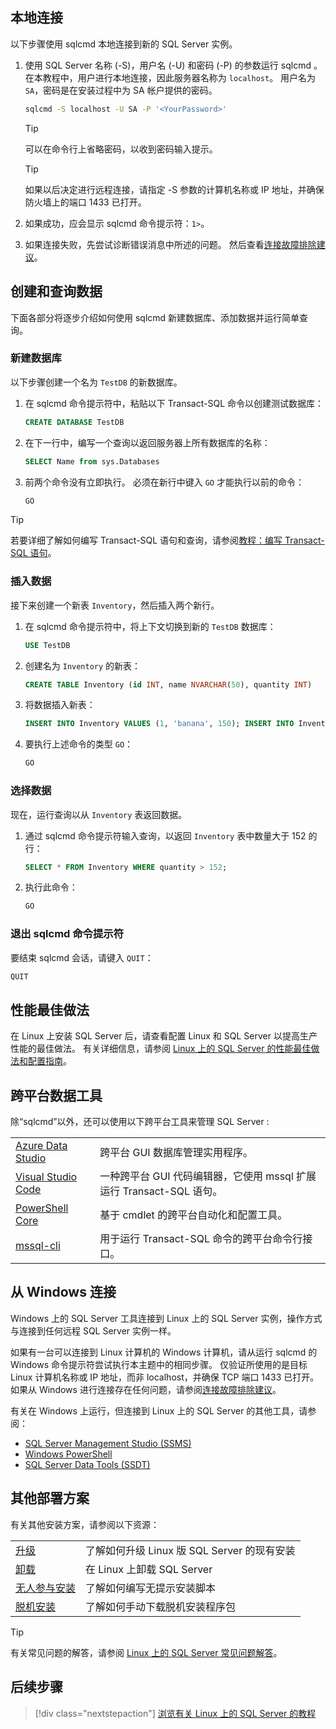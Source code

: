 ## <a name="connect-locally"></a>本地连接

以下步骤使用 sqlcmd  本地连接到新的 SQL Server 实例。

1. 使用 SQL Server 名称 (-S)，用户名 (-U) 和密码 (-P) 的参数运行 sqlcmd  。 在本教程中，用户进行本地连接，因此服务器名称为 `localhost`。 用户名为 `SA`，密码是在安装过程中为 SA 帐户提供的密码。

   ```bash
   sqlcmd -S localhost -U SA -P '<YourPassword>'
   ```

   > [!TIP]
   > 可以在命令行上省略密码，以收到密码输入提示。

   > [!TIP]
   > 如果以后决定进行远程连接，请指定 -S  参数的计算机名称或 IP 地址，并确保防火墙上的端口 1433 已打开。

1. 如果成功，应会显示 sqlcmd  命令提示符：`1>`。

1. 如果连接失败，先尝试诊断错误消息中所述的问题。 然后查看[连接故障排除建议](../linux/sql-server-linux-troubleshooting-guide.md#connection)。

## <a name="create-and-query-data"></a>创建和查询数据
下面各部分将逐步介绍如何使用 sqlcmd  新建数据库、添加数据并运行简单查询。

### <a name="create-a-new-database"></a>新建数据库

以下步骤创建一个名为 `TestDB` 的新数据库。

1. 在 sqlcmd  命令提示符中，粘贴以下 Transact-SQL 命令以创建测试数据库：

   ```sql
   CREATE DATABASE TestDB
   ```

1. 在下一行中，编写一个查询以返回服务器上所有数据库的名称：

   ```sql
   SELECT Name from sys.Databases
   ```

1. 前两个命令没有立即执行。 必须在新行中键入 `GO` 才能执行以前的命令：

   ```sql
   GO
   ```

> [!TIP]
> 若要详细了解如何编写 Transact-SQL 语句和查询，请参阅[教程：编写 Transact-SQL 语句](../t-sql/tutorial-writing-transact-sql-statements.md)。

### <a name="insert-data"></a>插入数据

接下来创建一个新表 `Inventory`，然后插入两个新行。

1. 在 sqlcmd  命令提示符中，将上下文切换到新的 `TestDB` 数据库：

   ```sql
   USE TestDB
   ```

1. 创建名为 `Inventory` 的新表：

   ```sql
   CREATE TABLE Inventory (id INT, name NVARCHAR(50), quantity INT)
   ```

1. 将数据插入新表：

   ```sql
   INSERT INTO Inventory VALUES (1, 'banana', 150); INSERT INTO Inventory VALUES (2, 'orange', 154);
   ```

1. 要执行上述命令的类型 `GO`：

   ```sql
   GO
   ```

### <a name="select-data"></a>选择数据

现在，运行查询以从 `Inventory` 表返回数据。

1. 通过 sqlcmd  命令提示符输入查询，以返回 `Inventory` 表中数量大于 152 的行：

   ```sql
   SELECT * FROM Inventory WHERE quantity > 152;
   ```

1. 执行此命令：

   ```sql
   GO
   ```

### <a name="exit-the-sqlcmd-command-prompt"></a>退出 sqlcmd 命令提示符

要结束 sqlcmd  会话，请键入 `QUIT`：

```sql
QUIT
```

## <a name="performance-best-practices"></a>性能最佳做法

在 Linux 上安装 SQL Server 后，请查看配置 Linux 和 SQL Server 以提高生产性能的最佳做法。 有关详细信息，请参阅 [Linux 上的 SQL Server 的性能最佳做法和配置指南](../linux/sql-server-linux-performance-best-practices.md)。

## <a name="cross-platform-data-tools"></a>跨平台数据工具

除“sqlcmd”以外，还可以使用以下跨平台工具来管理 SQL Server  :

|||
|---|---|
| [Azure Data Studio](../azure-data-studio/index.yml) | 跨平台 GUI 数据库管理实用程序。 |
| [Visual Studio Code](../linux/sql-server-linux-develop-use-vscode.md) | 一种跨平台 GUI 代码编辑器，它使用 mssql 扩展运行 Transact-SQL 语句。 |
| [PowerShell Core](../linux/sql-server-linux-manage-powershell-core.md) | 基于 cmdlet 的跨平台自动化和配置工具。 |
| [mssql-cli](https://github.com/dbcli/mssql-cli/tree/master/doc) | 用于运行 Transact-SQL 命令的跨平台命令行接口。 |

## <a name="connecting-from-windows"></a>从 Windows 连接

Windows 上的 SQL Server 工具连接到 Linux 上的 SQL Server 实例，操作方式与连接到任何远程 SQL Server 实例一样。

如果有一台可以连接到 Linux 计算机的 Windows 计算机，请从运行 sqlcmd  的 Windows 命令提示符尝试执行本主题中的相同步骤。 仅验证所使用的是目标 Linux 计算机名称或 IP 地址，而非 localhost，并确保 TCP 端口 1433 已打开。 如果从 Windows 进行连接存在任何问题，请参阅[连接故障排除建议](../linux/sql-server-linux-troubleshooting-guide.md#connection)。

有关在 Windows 上运行，但连接到 Linux 上的 SQL Server 的其他工具，请参阅：

- [SQL Server Management Studio (SSMS)](../linux/sql-server-linux-manage-ssms.md)
- [Windows PowerShell](../linux/sql-server-linux-manage-powershell.md)
- [SQL Server Data Tools (SSDT)](../linux/sql-server-linux-develop-use-ssdt.md)

## <a name="other-deployment-scenarios"></a>其他部署方案

有关其他安装方案，请参阅以下资源：

|||
|---|---|
| [升级](../linux/sql-server-linux-setup.md#upgrade) | 了解如何升级 Linux 版 SQL Server 的现有安装 |
| [卸载](../linux/sql-server-linux-setup.md#uninstall) | 在 Linux 上卸载 SQL Server |
| [无人参与安装](../linux/sql-server-linux-setup.md#unattended) | 了解如何编写无提示安装脚本 |
| [脱机安装](../linux/sql-server-linux-setup.md#offline) | 了解如何手动下载脱机安装程序包 |

> [!TIP]
> 有关常见问题的解答，请参阅 [Linux 上的 SQL Server 常见问题解答](../linux/sql-server-linux-faq.md)。

## <a name="next-steps"></a>后续步骤

> [!div class="nextstepaction"]
> [浏览有关 Linux 上的 SQL Server 的教程](../linux/sql-server-linux-migrate-restore-database.md)